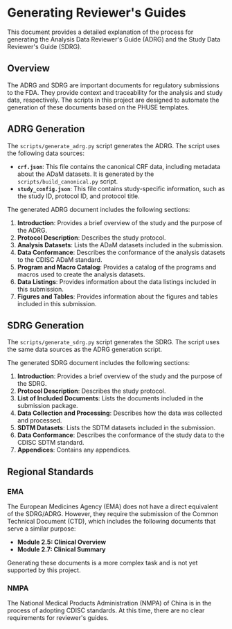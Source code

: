 # Generating Reviewer's Guides

This document provides a detailed explanation of the process for generating the Analysis Data Reviewer's Guide (ADRG) and the Study Data Reviewer's Guide (SDRG).

## Overview

The ADRG and SDRG are important documents for regulatory submissions to the FDA. They provide context and traceability for the analysis and study data, respectively. The scripts in this project are designed to automate the generation of these documents based on the PHUSE templates.

## ADRG Generation

The `scripts/generate_adrg.py` script generates the ADRG. The script uses the following data sources:

- **`crf.json`**: This file contains the canonical CRF data, including metadata about the ADaM datasets. It is generated by the `scripts/build_canonical.py` script.
- **`study_config.json`**: This file contains study-specific information, such as the study ID, protocol ID, and protocol title.

The generated ADRG document includes the following sections:

1.  **Introduction**: Provides a brief overview of the study and the purpose of the ADRG.
2.  **Protocol Description**: Describes the study protocol.
3.  **Analysis Datasets**: Lists the ADaM datasets included in the submission.
4.  **Data Conformance**: Describes the conformance of the analysis datasets to the CDISC ADaM standard.
5.  **Program and Macro Catalog**: Provides a catalog of the programs and macros used to create the analysis datasets.
6.  **Data Listings**: Provides information about the data listings included in this submission.
7.  **Figures and Tables**: Provides information about the figures and tables included in this submission.

## SDRG Generation

The `scripts/generate_sdrg.py` script generates the SDRG. The script uses the same data sources as the ADRG generation script.

The generated SDRG document includes the following sections:

1.  **Introduction**: Provides a brief overview of the study and the purpose of the SDRG.
2.  **Protocol Description**: Describes the study protocol.
3.  **List of Included Documents**: Lists the documents included in the submission package.
4.  **Data Collection and Processing**: Describes how the data was collected and processed.
5.  **SDTM Datasets**: Lists the SDTM datasets included in the submission.
6.  **Data Conformance**: Describes the conformance of the study data to the CDISC SDTM standard.
7.  **Appendices**: Contains any appendices.

## Regional Standards

### EMA

The European Medicines Agency (EMA) does not have a direct equivalent of the SDRG/ADRG. However, they require the submission of the Common Technical Document (CTD), which includes the following documents that serve a similar purpose:

-   **Module 2.5: Clinical Overview**
-   **Module 2.7: Clinical Summary**

Generating these documents is a more complex task and is not yet supported by this project.

### NMPA

The National Medical Products Administration (NMPA) of China is in the process of adopting CDISC standards. At this time, there are no clear requirements for reviewer's guides.
